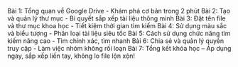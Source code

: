 Bài 1: Tổng quan về Google Drive - Khám phá cơ bản trong 2 phút
Bài 2: Tạo và quản lý thư mục - Bí quyết sắp xếp tài liệu thông minh
Bài 3: Đặt tên file và thư mục khoa học - Tiết kiệm thời gian tìm kiếm
Bài 4: Sử dụng màu sắc và biểu tượng - Phân loại tài liệu siêu tốc
Bài 5: Cách sử dụng chức năng tìm kiếm nâng cao - Tìm chính xác, tìm nhanh
Bài 6: Chia sẻ và quản lý quyền truy cập - Làm việc nhóm không rối loạn
Bài 7: Tổng kết khóa học – Áp dụng ngay, sắp xếp liền tay, không lo file lộn xộn!